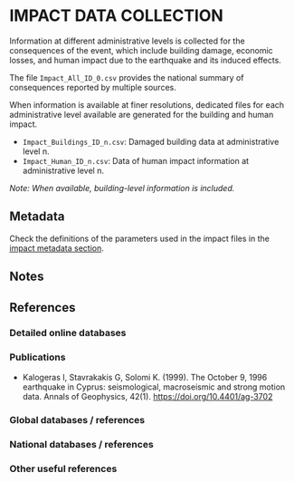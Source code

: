 # IMPACT DATA COLLECTION


Information at different administrative levels is collected for the consequences of the event, 
which include building damage, economic losses, and human impact due to the earthquake and its induced effects.

The file `Impact_All_ID_0.csv` provides the national summary of consequences reported by multiple sources.

When information is available at finer resolutions, dedicated files for each administrative level
available are generated for the building and human impact.

- `Impact_Buildings_ID_n.csv`: Damaged building data at administrative level n.
- `Impact_Human_ID_n.csv`: Data of human impact information at administrative level n.

_Note: When available, building-level information is included._


## Metadata

Check the definitions of the parameters used in the impact files in the [impact metadata section](https://gitlab.openquake.org/risk/ecd/-/blob/main/metadata.md#impact-data). 

## Notes

## References

### Detailed online databases

### Publications
- Kalogeras I, Stavrakakis G, Solomi K. (1999). The October 9, 1996 earthquake in Cyprus: seismological, macroseismic and strong motion data. Annals of Geophysics, 42(1). https://doi.org/10.4401/ag-3702

### Global databases / references

### National databases / references

### Other useful references
